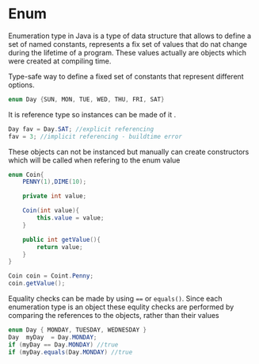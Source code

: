 # Enum
Enumeration type in Java is a type of data structure that allows to define a set of named constants, represents a fix set of values that do nat change during the lifetime of a program.
These values actually are objects which were created at compiling time.

Type-safe way to define a fixed set of constants that represent different options.
```java
enum Day {SUN, MON, TUE, WED, THU, FRI, SAT}
```

It is reference type so instances can be made of it . 
```java
Day fav = Day.SAT; //explicit referencing
fav = 3; //implicit referencing - buildtime error
```
These objects can not be instanced but manually can create constructors which will be called when refering to the enum value
```java
enum Coin{
	PENNY(1),DIME(10);

	private int value;

	Coin(int value){
		this.value = value;
	}

	public int getValue(){
		return value;
	}
}
```
```java
Coin coin = Coint.Penny;
coin.getValue();
```
Equality checks can be made by using `==` or `equals()`. Since each enumeration type is an object these equlity checks are performed by comparing the references to the objects, rather than their values
```java
enum Day { MONDAY, TUESDAY, WEDNESDAY }
Day  myDay  = Day.MONDAY;
if (myDay == Day.MONDAY) //true
if (myDay.equals(Day.MONDAY) //true
```
<!--stackedit_data:
eyJoaXN0b3J5IjpbNDA2NTA5NzQ4XX0=
-->